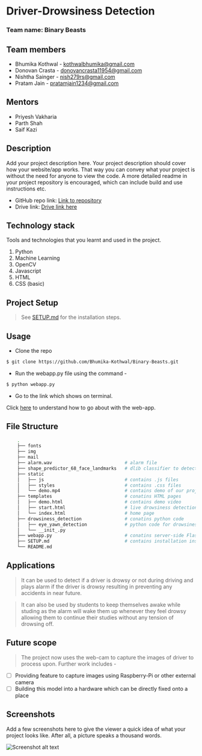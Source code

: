 # Driver-Drowsiness Detection

### Team name: Binary Beasts

## Team members
* Bhumika Kothwal - kothwalbhumika@gmail.com
* Donovan Crasta - donovancrasta11954@gmail.com
* Nishtha Sainger - nish279rs@gmail.com
* Pratam Jain - pratamjain1234@gmail.com

## Mentors
* Priyesh Vakharia
* Parth Shah
* Saif Kazi

## Description
Add your project description here. Your project description should cover how your website/app works. That way you can convey what your project is without the need for anyone to view the code. A more detailed readme in your project repository is encouraged, which can include build and use instructions etc.

* GitHub repo link: [Link to repository](https://github.com/your-repo-link)
* Drive link: [Drive link here](https://drive.google.com/)

## Technology stack

Tools and technologies that you learnt and used in the project.

1. Python
2. Machine Learning
3. OpenCV
4. Javascript
5. HTML
6. CSS (basic)

## Project Setup
> See [SETUP.md](https://github.com/Bhumika-Kothwal/Binary-Beasts/blob/master/SETUP.md) for the installation steps.

## Usage
* Clone the repo
```sh
$ git clone https://github.com/Bhumika-Kothwal/Binary-Beasts.git
``` 
* Run the webapp.py file using the command -
```sh
$ python webapp.py
```
* Go to the link which shows on terminal.   
    
Click [here]() to understand how to go about with the web-app.  

## File Structure   
```sh
    .  
    ├── fonts 
    ├── img 
    ├── mail 
    ├── alarm.wav                           # alarm file
    ├── shape_predictor_68_face_landmarks   # dlib classifier to detect facial landmarks
    ├── static                   
    │   ├── js                              # contains .js files    
    │   ├── styles                          # contains .css files       
    │   └── demo.mp4                        # contains demo of our project          
    ├── templates                           # conatins HTML pages  
    │   ├── demo.html                       # contains demo video
    │   ├── start.html                      # live drowsiness detection page
    │   └── index.html                      # home page
    ├── drowsiness_detection                # conatins python code    
    │   ├── eye_yawn_detection              # python code for drowsiness detection
    │   └── __init_.py       
    ├── webapp.py                           # conatins server-side Flask code   
    ├── SETUP.md                            # contains installation instructions of different modules
    └── README.md                          
``` 


## Applications
> It can be used to detect if a driver is drowsy or not during driving and plays alarm if the driver is drowsy resulting in preventing any accidents in near future.  
  
> It can also be used by students to keep themselves awake while studing as the alarm will wake them up whenever they feel drowsy allowing them to continue their studies without any tension of drowsing off.

## Future scope
> The project now uses the web-cam to capture the images of driver to process upon. Further work includes -
- [ ] Providing feature to capture images using Raspberry-Pi or other external camera
- [ ] Building this model into a hardware which can be directly fixed onto a place

## Screenshots
Add a few screenshots here to give the viewer a quick idea of what your project looks like. After all, a picture speaks a thousand words.

![Screenshot alt text](https://edtimes.in/wp-content/uploads/2018/09/NikeMeme10-640x633.jpg "Here is a screenshot")
